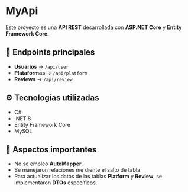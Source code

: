 # MyApi

Este proyecto es una **API REST** desarrollada con **ASP.NET Core** y **Entity Framework Core**.

## 📌 Endpoints principales

- **Usuarios** → `/api/user`
- **Plataformas** → `/api/platform`
- **Reviews** → `/api/review`

## ⚙️ Tecnologías utilizadas
- C#
- .NET 8
- Entity Framework Core
- MySQL

## 📝 Aspectos importantes
- No se empleó **AutoMapper**.  
- Se manejaron relaciones me diente el salto de tabla
- Para actualizar los datos de las tablas **Platform** y **Review**, se implementaron **DTOs** específicos.
